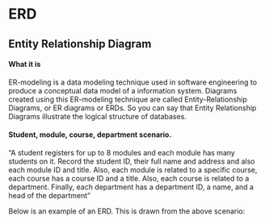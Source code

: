 # ERD

## Entity Relationship Diagram
#### What it is
ER-modeling is a data modeling technique used in software engineering to produce a conceptual data model of a information system. Diagrams created using this ER-modeling technique are called Entity-Relationship Diagrams, or ER diagrams or ERDs. So you can say that Entity Relationship Diagrams illustrate the logical structure of databases.

#### Student, module, course, department scenario.
 
“A student registers for up to 8 modules and each module has many
students on it. Record the student ID, their full name and address and also
each module ID and title. Also, each module is related to a specific course,
each course has a course ID and a title. Also, each course is related to a
department. Finally, each department has a department ID, a name, and a
head of the department” 

Below is an example of an ERD. This is drawn from the above scenario:

![]()



 

